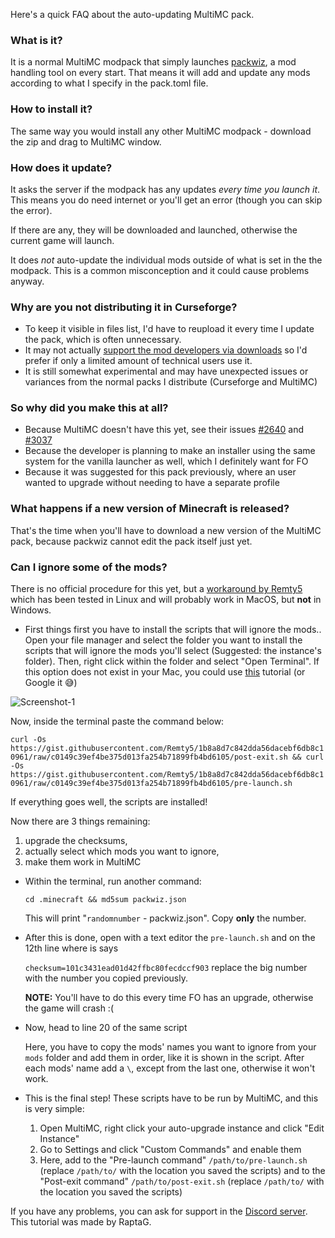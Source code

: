 Here's a quick FAQ about the auto-updating MultiMC pack.

### What is it?

It is a normal MultiMC modpack that simply launches [packwiz](https://github.com/comp500/packwiz), a mod handling tool on every start. That means it will add and update any mods according to what I specify in the pack.toml file.

### How to install it?

The same way you would install any other MultiMC modpack - download the zip and drag to MultiMC window.

### How does it update?

It asks the server if the modpack has any updates _every time you launch it_. This means you do need internet or you'll get an error (though you can skip the error).

If there are any, they will be downloaded and launched, otherwise the current game will launch.

It does _not_ auto-update the individual mods outside of what is set in the the modpack. This is a common misconception and it could cause problems anyway.

### Why are you not distributing it in Curseforge?

* To keep it visible in files list, I'd have to reupload it every time I update the pack, which is often unnecessary.
* It may not actually [support the mod developers via downloads](https://support.curseforge.com/en/support/solutions/articles/9000197898-rewards-program-terms-of-service#1.-Description-of-Rewards-Program) so I'd prefer if only a limited amount of technical users use it.
* It is still somewhat experimental and may have unexpected issues or variances from the normal packs I distribute (Curseforge and MultiMC)

### So why did you make this at all?

* Because MultiMC doesn't have this yet, see their issues [#2640](https://github.com/MultiMC/MultiMC5/issues/2640) and [#3037](https://github.com/MultiMC/MultiMC5/issues/3057)
* Because the developer is planning to make an installer using the same system for the vanilla launcher as well, which I definitely want for FO
* Because it was suggested for this pack previously, where an user wanted to upgrade without needing to have a separate profile

### What happens if a new version of Minecraft is released?

That's the time when you'll have to download a new version of the MultiMC pack, because packwiz cannot edit the pack itself just yet.

### Can I ignore some of the mods?

There is no official procedure for this yet, but a [workaround by Remty5](https://github.com/Fabulously-Optimized/fabulously-optimized/issues/81) which has been tested in Linux and will probably work in MacOS, but **not** in Windows. 

* First things first you have to install the scripts that will ignore the mods.. Open your file manager and select the folder you want to install the scripts that will ignore the mods you'll select (Suggested: the instance's folder). Then, right click within the folder and select "Open Terminal". If this option does not exist in your Mac, you could use [this](https://www.petenetlive.com/KB/Article/0001060) tutorial (or Google it 😅)

![Screenshot-1](https://user-images.githubusercontent.com/77157639/156615703-f113293c-e821-4c94-a891-2fccd0ff8848.png)

Now, inside the terminal paste the command below:

`curl -Os https://gist.githubusercontent.com/Remty5/1b8a8d7c842dda56dacebf6db8c10961/raw/c0149c39ef4be375d013fa254b71899fb4bd6105/post-exit.sh && curl -Os https://gist.githubusercontent.com/Remty5/1b8a8d7c842dda56dacebf6db8c10961/raw/c0149c39ef4be375d013fa254b71899fb4bd6105/pre-launch.sh`


If everything goes well, the scripts are installed!

Now there are 3 things remaining: 
  1. upgrade the checksums,
  2. actually select which mods you want to ignore,
  3. make them work in MultiMC

* Within the terminal, run another command:

  `cd .minecraft && md5sum packwiz.json`

  This will print "`randomnumber` - packwiz.json". Copy **only** the number.

* After this is done, open with a text editor the `pre-launch.sh` and on the 12th line where is says

  `checksum=101c3431ead01d42ffbc80fecdccf903` replace the big number with the number you copied previously.

   **NOTE:** You'll have to do this every time FO has an upgrade, otherwise the game will crash :(

* Now, head to line 20 of the same script

  Here, you have to copy the mods' names you want to ignore from your `mods` folder and add them in order, like it is shown in the script.
  After each mods' name add a `\`, except from the last one, otherwise it won't work.

* This is the final step! These scripts have to be run by MultiMC, and this is very simple:
  
  1) Open MultiMC, right click your auto-upgrade instance and click "Edit Instance"
  2) Go to Settings and click "Custom Commands" and enable them
  3) Here, add to the "Pre-launch command" `/path/to/pre-launch.sh` (replace `/path/to/` with the location you saved the scripts)
     and to the "Post-exit command" `/path/to/post-exit.sh` (replace `/path/to/` with the location you saved the scripts)

If you have any problems, you can ask for support in the [Discord server](https://discord.gg/yxaXtaQqdB). This tutorial was made by RaptaG.
